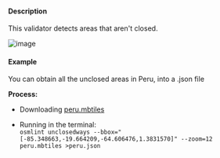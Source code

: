 #### Description
This validator detects areas that aren't closed. 

![image](https://cloud.githubusercontent.com/assets/10425629/13935875/c9155090-ef87-11e5-9211-099c083f24e2.png)


#### Example
You can obtain all the unclosed areas in Peru, into a .json file

**Process:**
* Downloading [peru.mbtiles](https://s3.amazonaws.com/mapbox/osm-qa-tiles/latest.country/peru.mbtiles.gz)

* Running in the terminal:  
`osmlint unclosedways --bbox="[-85.348663,-19.664209,-64.606476,1.3831570]" --zoom=12 peru.mbtiles >peru.json`
